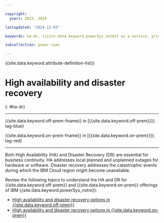 ```yaml
---

copyright:
  years: 2023, 2024

lastupdated: "2024-12-03"

keywords: ha-dr, {{site.data.keyword.powerSys_notm}} as a service, private cloud, before you begin, terminology, high availability, disaster recovery, power systems, virtual servers, hardware failure

subcollection: power-iaas

---
```


{{site.data.keyword.attribute-definition-list}}

# High availability and disaster recovery
{: #ha-dr}

---



{{site.data.keyword.off-prem-fname}} in [{{site.data.keyword.off-prem}}]{: tag-blue}


{{site.data.keyword.on-prem-fname}} in [{{site.data.keyword.on-prem}}]{: tag-red}


---

Both High Availability (HA) and Disaster Recovery (DR) are essential for business continuity. HA addresses local planned and unplanned outages for hardware or software. Disaster recovery addresses the catastrophic events during which the IBM Cloud region might become unavailable.

Review the following topics to understand the HA and DR for {{site.data.keyword.off-prem}} and {{site.data.keyword.on-prem}} offerings of IBM {{site.data.keyword.powerSys_notm}}:

* [High availability and disaster recovery options in {{site.data.keyword.off-prem}}](/docs/power-iaas?topic=power-iaas-ha-dr-on-cloud)
* [High availability and disaster recovery options in {{site.data.keyword.on-prem}}](/docs/power-iaas?topic=power-iaas-ha-dr-private-cloud)
